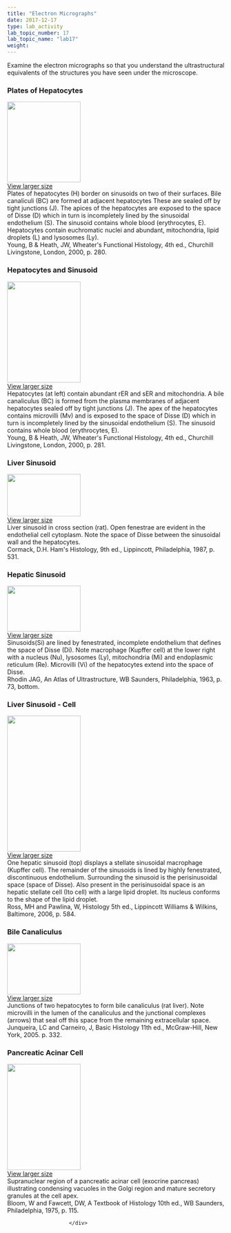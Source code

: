 ```yaml
---
title: "Electron Micrographs"
date: 2017-12-17
type: lab_activity
lab_topic_number: 17
lab_topic_name: "lab17"
weight: 
---
```

<div class="entrybody">
						<p>Examine the electron micrographs so that you understand the ultrastructural equivalents of the structures you have seen under the microscope.</p>

<h3>Plates of Hepatocytes</h3>

<div class="slidepopup"><div class="thumbnail"> <a href="http://histologylab.ccnmtl.columbia.edu/assets_c/2009/07/56-1339.html" onclick="window.open('http://histologylab.ccnmtl.columbia.edu/assets_c/2009/07/56-1339.html', 'popup','width=810, height=750,scrollbars=1,resizable=1, toolbar=no,directories=no,location=no,menubar=no,status=no'); return false"> <img src="http://ccnmtl.columbia.edu/projects/histologylab/assets/images/56-thumb-170x187-1339.jpg" width="170" height="187" alt="" class="mt-image-left"> </a><br> <a href="http://histologylab.ccnmtl.columbia.edu/assets_c/2009/07/56-1339.html" onclick="window.open('http://histologylab.ccnmtl.columbia.edu/assets_c/2009/07/56-1339.html', 'popup','width=810, height=750,scrollbars=1,resizable=1, toolbar=no,directories=no,location=no,menubar=no,status=no'); return false">View larger size</a> </div><div class="slidetxt">Plates of hepatocytes (H) border on sinusoids on two of their surfaces. Bile canaliculi (BC) are formed at adjacent hepatocytes These are sealed off by tight junctions (J). The apices of the hepatocytes are exposed to the space of Disse (D) which in turn is incompletely lined by the sinusoidal endothelium (S). The sinusoid contains whole blood (erythrocytes, E). Hepatocytes contain euchromatic nuclei and abundant, mitochondria, lipid droplets (L) and lysosomes (Ly).<br>
Young, B &amp; Heath, <span class="caps">JW,</span> Wheater's Functional Histology, 4th ed., Churchill Livingstone, London, 2000, p. 280.</div></div>

<h3>Hepatocytes and Sinusoid</h3>

<div class="slidepopup"><div class="thumbnail"> <a href="http://histologylab.ccnmtl.columbia.edu/assets_c/2009/07/57-1342.html" onclick="window.open('http://histologylab.ccnmtl.columbia.edu/assets_c/2009/07/57-1342.html', 'popup','width=810, height=750,scrollbars=1,resizable=1, toolbar=no,directories=no,location=no,menubar=no,status=no'); return false"> <img src="http://ccnmtl.columbia.edu/projects/histologylab/assets/images/57-thumb-170x235-1342.jpg" width="170" height="234" alt="" class="mt-image-left"> </a><br> <a href="http://histologylab.ccnmtl.columbia.edu/assets_c/2009/07/57-1342.html" onclick="window.open('http://histologylab.ccnmtl.columbia.edu/assets_c/2009/07/57-1342.html', 'popup','width=810, height=750,scrollbars=1,resizable=1, toolbar=no,directories=no,location=no,menubar=no,status=no'); return false">View larger size</a> </div><div class="slidetxt">Hepatocytes (at left) contain abundant rER and sER and mitochondria. A bile canaliculus (BC) is formed from the plasma membranes of adjacent hepatocytes sealed off by tight junctions (J). The apex of the hepatocytes contains microvilli (Mv) and is exposed to the space of Disse (D) which in turn is incompletely lined by the sinusoidal endothelium (S). The sinusoid contains whole blood (erythrocytes, E).<br>
Young, B &amp; Heath, <span class="caps">JW,</span> Wheater's Functional Histology, 4th ed., Churchill Livingstone, London, 2000, p. 281.</div></div>

<h3>Liver Sinusoid</h3>

<div class="slidepopup"><div class="thumbnail"> <a href="http://histologylab.ccnmtl.columbia.edu/assets_c/2009/07/32-1267.html" onclick="window.open('http://histologylab.ccnmtl.columbia.edu/assets_c/2009/07/32-1267.html', 'popup','width=810, height=750,scrollbars=1,resizable=1, toolbar=no,directories=no,location=no,menubar=no,status=no'); return false"> <img src="http://ccnmtl.columbia.edu/projects/histologylab/assets/images/32-thumb-170x98-1267.jpg" width="170" height="98" alt="" class="mt-image-left"> </a><br> <a href="http://histologylab.ccnmtl.columbia.edu/assets_c/2009/07/32-1267.html" onclick="window.open('http://histologylab.ccnmtl.columbia.edu/assets_c/2009/07/32-1267.html', 'popup','width=810, height=750,scrollbars=1,resizable=1, toolbar=no,directories=no,location=no,menubar=no,status=no'); return false">View larger size</a> </div><div class="slidetxt">Liver sinusoid in cross section (rat). Open fenestrae are evident in the endothelial cell cytoplasm. Note the space of Disse between the sinusoidal wall and the hepatocytes.<br>
Cormack, <span class="caps">D.H.</span> Ham's Histology, 9th ed., Lippincott, Philadelphia, 1987, p. 531.</div></div>

<h3>Hepatic Sinusoid</h3>

<div class="slidepopup"><div class="thumbnail"> <a href="http://histologylab.ccnmtl.columbia.edu/assets_c/2009/07/58-1345.html" onclick="window.open('http://histologylab.ccnmtl.columbia.edu/assets_c/2009/07/58-1345.html', 'popup','width=810, height=750,scrollbars=1,resizable=1, toolbar=no,directories=no,location=no,menubar=no,status=no'); return false"> <img src="http://ccnmtl.columbia.edu/projects/histologylab/assets/images/58-thumb-170x107-1345.jpg" width="170" height="106" alt="" class="mt-image-left"> </a><br> <a href="http://histologylab.ccnmtl.columbia.edu/assets_c/2009/07/58-1345.html" onclick="window.open('http://histologylab.ccnmtl.columbia.edu/assets_c/2009/07/58-1345.html', 'popup','width=810, height=750,scrollbars=1,resizable=1, toolbar=no,directories=no,location=no,menubar=no,status=no'); return false">View larger size</a> </div><div class="slidetxt">Sinusoids(Si) are lined by fenestrated, incomplete endothelium that defines the space of Disse (Di). Note macrophage (Kupffer cell) at the lower right with a nucleus (Nu), lysosomes (Ly), mitochondria (Mi) and endoplasmic reticulum (Re). Microvilli (Vi) of the hepatocytes extend into the space of Disse.<br>
Rhodin <span class="caps">JAG,</span> An Atlas of Ultrastructure, WB Saunders, Philadelphia, 1963, p. 73, bottom.</div></div>

<h3>Liver Sinusoid - Cell</h3>

<div class="slidepopup"><div class="thumbnail"> <a href="http://histologylab.ccnmtl.columbia.edu/assets_c/2009/07/59-1348.html" onclick="window.open('http://histologylab.ccnmtl.columbia.edu/assets_c/2009/07/59-1348.html', 'popup','width=810, height=750,scrollbars=1,resizable=1, toolbar=no,directories=no,location=no,menubar=no,status=no'); return false"> <img src="http://ccnmtl.columbia.edu/projects/histologylab/assets/images/59-thumb-170x316-1348.jpg" width="170" height="315" alt="" class="mt-image-left"> </a><br> <a href="http://histologylab.ccnmtl.columbia.edu/assets_c/2009/07/59-1348.html" onclick="window.open('http://histologylab.ccnmtl.columbia.edu/assets_c/2009/07/59-1348.html', 'popup','width=810, height=750,scrollbars=1,resizable=1, toolbar=no,directories=no,location=no,menubar=no,status=no'); return false">View larger size</a> </div><div class="slidetxt">One hepatic sinusoid (top) displays a stellate sinusoidal macrophage (Kupffer cell). The remainder of the sinusoids is lined by highly fenestrated, discontinuous endothelium. Surrounding the sinusoid is the perisinusoidal space (space of Disse). Also present in the perisinusoidal space is an hepatic stellate cell (Ito cell) with a large lipid droplet. Its nucleus conforms to the shape of the lipid droplet.<br>
Ross, MH and Pawlina, W, Histology 5th ed., Lippincott Williams &amp; Wilkins, Baltimore, 2006, p. 584.</div></div>

<h3>Bile Canaliculus</h3>

<div class="slidepopup"><div class="thumbnail"> <a href="http://histologylab.ccnmtl.columbia.edu/assets_c/2009/07/60-1351.html" onclick="window.open('http://histologylab.ccnmtl.columbia.edu/assets_c/2009/07/60-1351.html', 'popup','width=810, height=750,scrollbars=1,resizable=1, toolbar=no,directories=no,location=no,menubar=no,status=no'); return false"> <img src="http://ccnmtl.columbia.edu/projects/histologylab/assets/images/60-thumb-170x118-1351.jpg" width="170" height="118" alt="" class="mt-image-left"> </a><br> <a href="http://histologylab.ccnmtl.columbia.edu/assets_c/2009/07/60-1351.html" onclick="window.open('http://histologylab.ccnmtl.columbia.edu/assets_c/2009/07/60-1351.html', 'popup','width=810, height=750,scrollbars=1,resizable=1, toolbar=no,directories=no,location=no,menubar=no,status=no'); return false">View larger size</a> </div><div class="slidetxt">Junctions of two hepatocytes to form bile canaliculus (rat liver). Note microvilli in the lumen of the canaliculus and the junctional complexes (arrows) that seal off this space from the remaining extracellular space.<br>
Junqueira, LC and Carneiro, J, Basic Histology 11th ed., McGraw-Hill, New York, 2005. p. 332.</div></div>

<h3>Pancreatic Acinar Cell</h3>

<div class="slidepopup"><div class="thumbnail"> <a href="http://histologylab.ccnmtl.columbia.edu/assets_c/2009/07/61-1354.html" onclick="window.open('http://histologylab.ccnmtl.columbia.edu/assets_c/2009/07/61-1354.html', 'popup','width=810, height=750,scrollbars=1,resizable=1, toolbar=no,directories=no,location=no,menubar=no,status=no'); return false"> <img src="http://ccnmtl.columbia.edu/projects/histologylab/assets/images/61-thumb-170x247-1354.jpg" width="170" height="246" alt="" class="mt-image-left"> </a><br> <a href="http://histologylab.ccnmtl.columbia.edu/assets_c/2009/07/61-1354.html" onclick="window.open('http://histologylab.ccnmtl.columbia.edu/assets_c/2009/07/61-1354.html', 'popup','width=810, height=750,scrollbars=1,resizable=1, toolbar=no,directories=no,location=no,menubar=no,status=no'); return false">View larger size</a> </div><div class="slidetxt">Supranuclear region of a pancreatic acinar cell (exocrine pancreas) illustrating condensing vacuoles in the Golgi region and mature secretory granules at the cell apex.<br>
Bloom, W and Fawcett, <span class="caps">DW,</span> A Textbook of Histology 10th ed., WB Saunders, Philadelphia, 1975, p. 115.</div></div>
						
						
						</div>